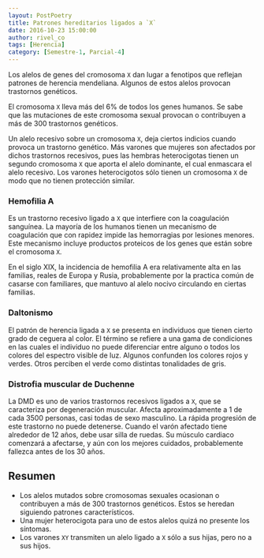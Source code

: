 ```yaml
---
layout: PostPoetry
title: Patrones hereditarios ligados a `X`
date: 2016-10-23 15:00:00
author: rivel_co
tags: [Herencia]
category: [Semestre-1, Parcial-4]
---
```


Los alelos de genes del cromosoma `X` dan lugar a fenotipos que reflejan patrones de herencia mendeliana. Algunos de estos alelos provocan trastornos genéticos.

El cromosoma `X` lleva más del 6% de todos los genes humanos. Se sabe que las mutaciones de este cromosoma sexual provocan o contribuyen a más de 300 trastornos genéticos.

Un alelo recesivo sobre un cromosoma `X`, deja ciertos indicios cuando provoca un trastorno genético. Más varones que mujeres son afectados por dichos trastornos recesivos, pues las hembras heterocigotas tienen un segundo cromosoma `X` que aporta el alelo dominante, el cual enmascara el alelo recesivo. Los varones heterocigotos sólo tienen un cromosoma `X` de modo que no tienen protección similar.

### Hemofilia A

Es un trastorno recesivo ligado a `X` que interfiere con la coagulación sanguínea. La mayoría de los humanos tienen un mecanismo de coagulación que con rapidez impide las hemorragias por lesiones menores. Este mecanismo incluye productos proteicos de los genes que están sobre el cromosoma `X`.

En el siglo XIX, la incidencia de hemofilia A era relativamente alta en las familias, reales de Europa y Rusia, probablemente por la practica común de casarse con familiares, que mantuvo al alelo nocivo circulando en ciertas familias.

### Daltonismo

El patrón de herencia ligada a `X` se presenta en individuos que tienen cierto grado de ceguera al color. El término se refiere a una gama de condiciones en las cuales el individuo no puede diferenciar entre alguno o todos los colores del espectro visible de luz. Algunos confunden los colores rojos y verdes. Otros perciben el verde como distintas tonalidades de gris.

### Distrofia muscular de Duchenne

La DMD es uno de varios trastornos recesivos ligados a `X`, que se caracteriza por degeneración muscular. Afecta aproximadamente a 1 de cada 3500 personas, casi todas de sexo masculino. La rápida progresión de este trastorno no puede detenerse. Cuando el varón afectado tiene alrededor de 12 años, debe usar silla de ruedas. Su músculo cardiaco comenzará a afectarse, y aún con los mejores cuidados, probablemente fallezca antes de los 30 años.

## Resumen

- Los alelos mutados sobre cromosomas sexuales ocasionan o contribuyen a más de 300 trastornos genéticos. Estos se heredan siguiendo patrones característicos.
- Una mujer heterocigota para uno de estos alelos quizá no presente los síntomas.
- Los varones `XY` transmiten un alelo ligado a `X` sólo a sus hijas, pero no a sus hijos.